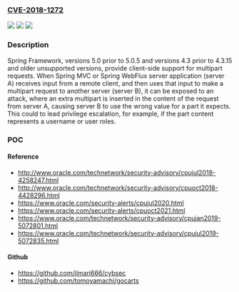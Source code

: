 ### [CVE-2018-1272](https://cve.mitre.org/cgi-bin/cvename.cgi?name=CVE-2018-1272)
![](https://img.shields.io/static/v1?label=Product&message=Spring%20Framework&color=blue)
![](https://img.shields.io/static/v1?label=Version&message=Versions%20prior%20to%205.0.5%20and%204.3.15%20&color=brightgreen)
![](https://img.shields.io/static/v1?label=Vulnerability&message=CAPEC-233%20-%20Privilege%20Escalation&color=brightgreen)

### Description

Spring Framework, versions 5.0 prior to 5.0.5 and versions 4.3 prior to 4.3.15 and older unsupported versions, provide client-side support for multipart requests. When Spring MVC or Spring WebFlux server application (server A) receives input from a remote client, and then uses that input to make a multipart request to another server (server B), it can be exposed to an attack, where an extra multipart is inserted in the content of the request from server A, causing server B to use the wrong value for a part it expects. This could to lead privilege escalation, for example, if the part content represents a username or user roles.

### POC

#### Reference
- http://www.oracle.com/technetwork/security-advisory/cpujul2018-4258247.html
- http://www.oracle.com/technetwork/security-advisory/cpuoct2018-4428296.html
- https://www.oracle.com/security-alerts/cpujul2020.html
- https://www.oracle.com/security-alerts/cpuoct2021.html
- https://www.oracle.com/technetwork/security-advisory/cpujan2019-5072801.html
- https://www.oracle.com/technetwork/security-advisory/cpujul2019-5072835.html

#### Github
- https://github.com/ilmari666/cybsec
- https://github.com/tomoyamachi/gocarts

